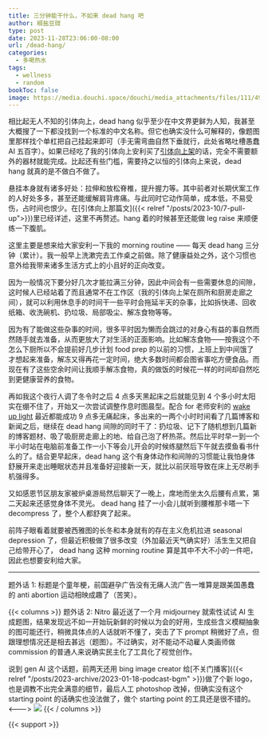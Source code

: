 ```yaml
---
title: 三分钟能干什么，不如来 dead hang 吧
author: 椒盐豆豉
type: post
date: 2023-11-28T23:06:00-08:00
url: /dead-hang/
categories:
  - 多喝热水
tags:
  - wellness
  - random
bookToc: false
image: https://media.douchi.space/douchi/media_attachments/files/111/492/354/613/202/527/original/2b65eb14b8bf92f2.png
---
```


相比起无人不知的引体向上，dead hang 似乎至少在中文界更鲜为人知，我甚至大概搜了一下都没找到一个标准的中文名称。但它也确实没什么可解释的，像题图里那样找个单杠把自己挂起来即可（手无需弯曲自然下垂就行，此处省略吐槽愚蠢 AI 五百字）。如果已经吃了我的引体向上安利买了[引体向上架](https://amzn.to/3VIJaWk)的话，完全不需要额外的器材就能完成。比起还有些门槛，需要持之以恒的引体向上来说，dead hang 就真的是不做白不做了。

<!--more-->

悬挂本身就有诸多好处：拉伸和放松脊椎，提升握力等。其中前者对长期伏案工作的人好处多多，甚至还能缓解肩背疼痛。与此同时它动作简单，成本低，不易受伤，占时间也恨少。在[引体向上那篇文]({{< relref "/posts/2023-10/7-pull-up">}})里已经详述，这里不再赘述。hang 着的时候甚至还能做 leg raise 来顺便练一下腹肌。

这里主要是想来给大家安利一下我的 morning routine —— 每天 dead hang 三分钟（累计）。我一般早上洗漱完去工作桌之前做。除了健康益处之外，这个习惯也意外给我带来诸多生活方式上的小且好的正向改变。

因为一般情况下要分好几次才能拉满三分钟，因此中间会有一些需要休息的间隙，这时候人已经站着了而且通常不在工作区（我的引体向上架在厕所和厨房走廊之间），就可以利用休息手的时间干一些平时会拖延半天的杂事，比如拆快递、回收纸箱、收洗碗机、扔垃圾、局部吸尘、解冻食物等等。

因为有了能做这些杂事的时间，很多平时因为懒而会跳过的对身心有益的事自然而然随手就去准备，从而更放大了对生活的正面影响。比如解冻食物——按我这个不怎么下厨所以不会提前好几步计划 food prep 的以前的习惯，上班上到中间饿了才想起来准备，解冻又得再花一定时间，绝大多数时间都会图省事吃方便食品。而现在有了这些空余时间让我顺手解冻食物，真的做饭的时候花一样的时间却自然吃到更健康营养的食物。

再如我这个夜行人调了冬令时之后 4 点多天黑起床之后就能见到 4 个多小时太阳实在绷不住了，开始又一次尝试调整作息时图晨型。配合 for 老师安利的 [wake up light](https://amzn.to/3R0sP09) 最近都能成功 9 点多无痛起床，多出来的一两个小时时间看了几篇博客和新闻之后，继续在 dead hang 间隙的同时干了：扔垃圾、记下了随机想到几篇新的博客题材、吸了吸厨房走廊上的地、给自己泡了杯热茶。然后比平时早一到一个半小时站在电脑前准备工作一小下等会儿开会的时候练腿然后下午就去摸鱼看书什么的了。结合更早起床，dead hang 这个有身体动作和间隙的习惯能让我怕身体舒展开来走出睡眠状态并且准备好迎接新一天，就比以前厌班导致在床上无尽刷手机强得多。

又如感恩节区朋友家被炉桌游局然后聊天了一晚上，席地而坐太久后腰有点累，第二天起来还感觉身体不灵光。 dead hang 挂了一小会儿就听到腰椎那卡嗒一下 decompress 了，整个人都舒爽了起来。

前阵子眼看着就要被西雅图的长冬和本身就有的存在主义危机拉进 seasonal depression 了，但最近积极做了很多改变（外加最近天气确实好）活生生又把自己给带开心了， dead hang 这种 morning routine 算是其中不大不小的一件吧，因此也想要安利给大家。

---

题外话 1: 标题是个童年梗，前国避孕广告没有无痛人流广告一堆算是跟美国愚蠢的 anti abortion 运动相映成趣了（苦笑）。

{{< columns >}}
题外话 2: Nitro 最近送了一个月 midjourney 就索性试试 AI 生成题图，结果发现远不如一开始玩新鲜的时候以为会的好用，生成些含义模糊抽象的图可能还行，稍微具体点的人话就听不懂了，突击了下 prompt 稍微好了点，但跟理想情况还是相去甚远（题图）。不过确实，对不能动不动雇人类画师做 commission 的普通人来说确实民主化了工具化了视觉创作。

说到 gen AI 这个话题，前两天还用 bing image creator 给[不关门播客]({{< relref "/posts/2023-archive/2023-01-18-podcast-bgm" >}})做了个新 logo，也是调教不出完全满意的细节，最后人工 photoshop 改掉，但确实没有这个 starting point 的话确实也没法做了，做个 starting point 的工具还是很不错的。
<--->
![](https://media.douchi.space/douchi/media_attachments/files/111/492/535/154/137/228/original/11bbf57793224bd7.png)
{{< / columns >}}

{{< support >}}
